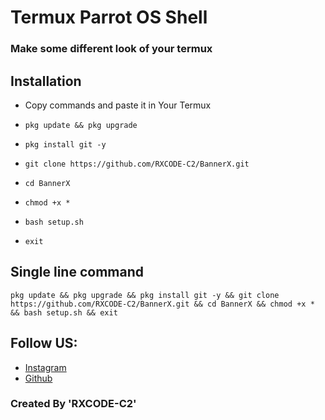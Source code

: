 # Termux Parrot OS Shell
### Make some different look of your termux

## Installation
+ Copy commands and paste it in Your Termux

+ ```pkg update && pkg upgrade```
+ ```pkg install git -y```
+ ```git clone https://github.com/RXCODE-C2/BannerX.git```
+ ```cd BannerX```
+ ```chmod +x *```
+ ```bash setup.sh```
+ ```exit```

## Single line command
```
pkg update && pkg upgrade && pkg install git -y && git clone https://github.com/RXCODE-C2/BannerX.git && cd BannerX && chmod +x * && bash setup.sh && exit
```
## Follow US:

+ [Instagram](https://instagram.com/R2Mstore.id/)
+ [Github](https://github.com/RXCODE-C2/)

### Created By 'RXCODE-C2'
